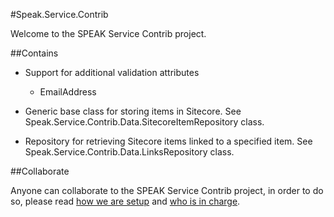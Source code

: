 #Speak.Service.Contrib

Welcome to the SPEAK Service Contrib project.

##Contains

* Support for additional validation attributes

  * EmailAddress

* Generic base class for storing items in Sitecore. See Speak.Service.Contrib.Data.SitecoreItemRepository class.

* Repository for retrieving Sitecore items linked to a specified item. See Speak.Service.Contrib.Data.LinksRepository class.

##Collaborate

Anyone can collaborate to the SPEAK Service Contrib project, in order to do so, please read [how we are setup](setup.md) and [who is in charge](who.md).
